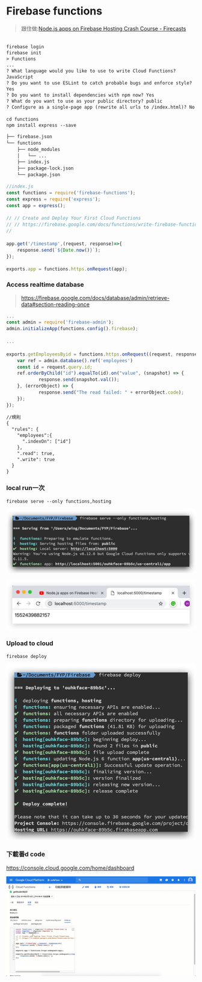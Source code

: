 # Firebase functions

> 跟住做:[Node.js apps on Firebase Hosting Crash Course - Firecasts](https://www.youtube.com/watch?v=LOeioOKUKI8)


```

firebase login
firebase init
> Functions
...
? What language would you like to use to write Cloud Functions? JavaScript
? Do you want to use ESLint to catch probable bugs and enforce style? Yes
? Do you want to install dependencies with npm now? Yes
? What do you want to use as your public directory? public
? Configure as a single-page app (rewrite all urls to /index.html)? No

cd functions
npm install express --save
```


```Bash
├── firebase.json
└── functions
    ├── node_modules
    │   └── ...
    ├── index.js
    ├── package-lock.json
    └── package.json
```


```js
//index.js
const functions = require('firebase-functions');
const express = require('express');
const app = express();

// // Create and Deploy Your First Cloud Functions
// // https://firebase.google.com/docs/functions/write-firebase-functions
//

app.get('/timestamp',(request, response)=>{
    response.send(`${Date.now()}`);
});

exports.app = functions.https.onRequest(app);
```



### Access realtime database
> https://firebase.google.com/docs/database/admin/retrieve-data#section-reading-once


```javascript
...
const admin = require('firebase-admin');
admin.initializeApp(functions.config().firebase);

...

exports.getEmployeesByid = functions.https.onRequest((request, response) =>{
    var ref = admin.database().ref('employees')
    const id = request.query.id;
    ref.orderByChild("id").equalTo(id).on("value", (snapshot) => {
            response.send(snapshot.val());
    }, (errorObject) => {
            response.send("The read failed: " + errorObject.code);
    });
});

```


```
//規則
{
  "rules": {
    "employees":{
      ".indexOn": ["id"]
    },
    ".read": true,
    ".write": true
  }
}
```


### local run一次
```
firebase serve --only functions,hosting
```
![-w598](./media/15524384358598/15524399376370.jpg)

![-w634](./media/15524384358598/15524399626459.jpg)
### Upload to cloud


```
firebase deploy
```
![-w472](./media/15524384358598/15524406421465.jpg)

### 下載番d code

https://console.cloud.google.com/home/dashboard

![](./media/15655096787393.jpg)